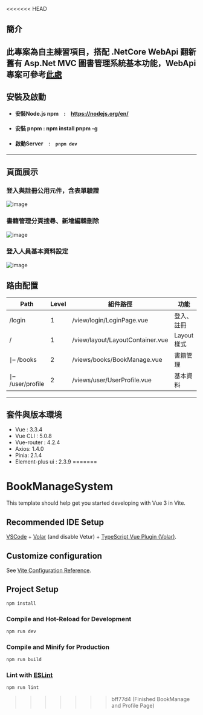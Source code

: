 <<<<<<< HEAD
## 簡介
此專案為自主練習項目，搭配 .NetCore WebApi 翻新舊有 Asp.Net MVC 圖書管理系統基本功能，WebApi 專案可參考[此處](https://github.com/Shih906/Book-Management-WebApi)
---

## 安裝及啟動
* #### 安裝Node.js npm　:　https://nodejs.org/en/
* #### 安裝 pnpm : npm install pnpm -g
* #### 啟動Server　:　`pnpm dev`

---

## 頁面展示
### 登入與註冊公用元件，含表單驗證

![image](https://github.com/Shih906/Book-Management-FrontEnd-Vue3/assets/88469902/dd100f9c-3d8e-40c1-92f9-dd92810e9fc1)

### 書籍管理分頁搜尋、新增編輯刪除
![image](https://github.com/Shih906/Book-Management-FrontEnd-Vue3/assets/88469902/0b15fb52-85dc-44cc-94c9-4ddd731cbd74)


### 登入人員基本資料設定
![image](https://github.com/Shih906/Book-Management-FrontEnd-Vue3/assets/88469902/41ea7747-6c5e-4295-b720-ae53b7ce7a61)

## 路由配置
| Path | Level | 組件路徑 | 功能 | 
| -------- | -------- | -------- |-------- |
| /login  | 1 | /view/login/LoginPage.vue    |登入、註冊 |
| /  | 1 | /view/layout/LayoutContainer.vue    |Layout樣式 |
| ∣– /books  | 2 | /views/books/BookManage.vue    |書籍管理 |
| ∣– /user/profile  | 2 | /views/user/UserProfile.vue    |基本資料 |

---


## 套件與版本環境
* Vue : 3.3.4
* Vue CLI : 5.0.8
* Vue-router :  4.2.4
* Axios: 1.4.0
* Pinia: 2.1.4
* Element-plus ui : 2.3.9
=======
# BookManageSystem

This template should help get you started developing with Vue 3 in Vite.

## Recommended IDE Setup

[VSCode](https://code.visualstudio.com/) + [Volar](https://marketplace.visualstudio.com/items?itemName=Vue.volar) (and disable Vetur) + [TypeScript Vue Plugin (Volar)](https://marketplace.visualstudio.com/items?itemName=Vue.vscode-typescript-vue-plugin).

## Customize configuration

See [Vite Configuration Reference](https://vitejs.dev/config/).

## Project Setup

```sh
npm install
```

### Compile and Hot-Reload for Development

```sh
npm run dev
```

### Compile and Minify for Production

```sh
npm run build
```

### Lint with [ESLint](https://eslint.org/)

```sh
npm run lint
```
>>>>>>> bff77d4 (Finished BookManage and Profile Page)
